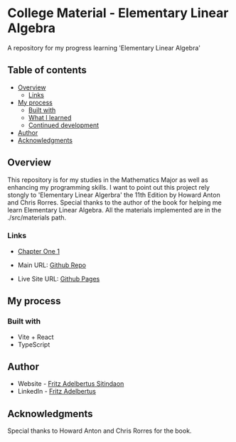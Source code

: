 # College Material - Elementary Linear Algebra

A repository for my progress learning 'Elementary Linear Algebra'

## Table of contents

- [Overview](#overview)
  - [Links](#links)
- [My process](#my-process)
  - [Built with](#built-with)
  - [What I learned](#what-i-learned)
  - [Continued development](#continued-development)
- [Author](#author)
- [Acknowledgments](#acknowledgments)

## Overview

This repository is for my studies in the Mathematics Major as well as enhancing my programming skills. I want to point out this project rely stongly to 'Elementary Linear Algerbra' the 11th Edition by Howard Anton and Chris Rorres. Special thanks to the author of the book for helping me learn Elementary Linear Algebra. All the materials implemented are in the ./src/materials path.


### Links

- [Chapter One 1](https://github.com/fritzadelbertus/CM_Elementary-Linear-Algebra/tree/main/src/materials/chapter1.ts)

- Main URL: [Github Repo](https://github.com/fritzadelbertus/DAP-Pokedex)
- Live Site URL: [Github Pages](https://fritzadelbertus.github.io/DAP-Pokedex/)

## My process

### Built with

- Vite + React
- TypeScript

## Author

- Website - [Fritz Adelbertus Sitindaon](https://www.furitsu.site)
- LinkedIn - [Fritz Adelbertus](https://www.linkedin.com/in/fritzadelbertus/)

## Acknowledgments

Special thanks to Howard Anton and Chris Rorres for the book.